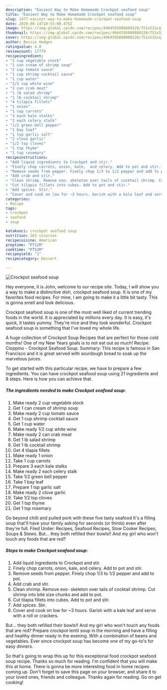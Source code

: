 ```yaml
---
description: "Easiest Way to Make Homemade Crockpot seafood soup"
title: "Easiest Way to Make Homemade Crockpot seafood soup"
slug: 1477-easiest-way-to-make-homemade-crockpot-seafood-soup
date: 2020-08-14T10:53:00.475Z
image: https://img-global.cpcdn.com/recipes/4964595080888320/751x532cq70/crockpot-seafood-soup-recipe-main-photo.jpg
thumbnail: https://img-global.cpcdn.com/recipes/4964595080888320/751x532cq70/crockpot-seafood-soup-recipe-main-photo.jpg
cover: https://img-global.cpcdn.com/recipes/4964595080888320/751x532cq70/crockpot-seafood-soup-recipe-main-photo.jpg
author: Bessie Hodges
ratingvalue: 4.8
reviewcount: 17779
recipeingredient:
- "2 cup vegetable stock"
- "1 can cream of shrimp soup"
- "2 cup tomato sauce"
- "1 cup shrimp cocktail sauce"
- "1 cup water"
- "1/2 cup white wine"
- "2 can crab meat"
- "1 lb salad shrimp"
- "1 lb cocktail shrimp"
- "4 tilapia fillets"
- "1 onion"
- "1 cup carrots"
- "3 each kale stalks"
- "2 each celery stalk"
- "1/2 green bell pepper"
- "1 bay leaf"
- "1 tsp garlic salt"
- "2 clove garlic"
- "1/2 tsp cloves"
- "1 tsp thyme"
- "1 tsp rosemary"
recipeinstructions:
- "Add liquid ingredients to Crockpot and stir."
- "Finely chop carrots, onion, kale,  and celery. Add to pot and stir."
- "Remove seeds from pepper. Finely chop 1/3 to 1/2 pepper and add to pot."
- "Add crab and stir."
- "Clean shrimp. Remove exo- skeleton over tails of cocktail shrimp. Cut shrimp into bite size chunks and add to pot."
- "Cut tilapia fillets into cubes. Add to pot and stir."
- "Add spices. Stir."
- "Cover and cook on low for ~3 hours. Garish with a kale leaf and serve with a roll or crackers."
categories:
- Recipe
tags:
- crockpot
- seafood
- soup

katakunci: crockpot seafood soup 
nutrition: 263 calories
recipecuisine: American
preptime: "PT12M"
cooktime: "PT52M"
recipeyield: "1"
recipecategory: Dessert

---
```



![Crockpot seafood soup](https://img-global.cpcdn.com/recipes/4964595080888320/751x532cq70/crockpot-seafood-soup-recipe-main-photo.jpg)

Hey everyone, it is John, welcome to our recipe site. Today, I will show you a way to make a distinctive dish, crockpot seafood soup. It is one of my favorites food recipes. For mine, I am going to make it a little bit tasty. This is gonna smell and look delicious.

Crockpot seafood soup is one of the most well liked of current trending foods in the world. It is appreciated by millions every day. It is easy, it's quick, it tastes yummy. They're nice and they look wonderful. Crockpot seafood soup is something that I've loved my whole life.

A huge collection of Crockpot Soup Recipes that are perfect for those cold months! One of my New Years goals is to not eat out as much! Recipe: Cioppino - Crockpot Seafood Soup. Summary: This recipe is famous in San Francisco and it is great served with sourdough bread to soak up the marvelous juices.


To get started with this particular recipe, we have to prepare a few ingredients. You can have crockpot seafood soup using 21 ingredients and 8 steps. Here is how you can achieve that.

<!--inarticleads1-->

##### The ingredients needed to make Crockpot seafood soup:

1. Make ready 2 cup vegetable stock
1. Get 1 can cream of shrimp soup
1. Make ready 2 cup tomato sauce
1. Get 1 cup shrimp cocktail sauce
1. Get 1 cup water
1. Make ready 1/2 cup white wine
1. Make ready 2 can crab meat
1. Get 1 lb salad shrimp
1. Get 1 lb cocktail shrimp
1. Get 4 tilapia fillets
1. Make ready 1 onion
1. Take 1 cup carrots
1. Prepare 3 each kale stalks
1. Make ready 2 each celery stalk
1. Take 1/2 green bell pepper
1. Take 1 bay leaf
1. Prepare 1 tsp garlic salt
1. Make ready 2 clove garlic
1. Take 1/2 tsp cloves
1. Get 1 tsp thyme
1. Get 1 tsp rosemary


Go beyond chilli and pulled pork with these five tasty seafood It&#39;s a filling soup that&#39;ll have your family asking for seconds (or thirds) even after they&#39;re full. Filed Under: Recipes, Seafood Recipes, Slow Cooker Recipes, Soups &amp; Stews. But… they both refilled their bowls!! And my girl who won&#39;t touch any foods that are red? 

<!--inarticleads2-->

##### Steps to make Crockpot seafood soup:

1. Add liquid ingredients to Crockpot and stir.
1. Finely chop carrots, onion, kale,  and celery. Add to pot and stir.
1. Remove seeds from pepper. Finely chop 1/3 to 1/2 pepper and add to pot.
1. Add crab and stir.
1. Clean shrimp. Remove exo- skeleton over tails of cocktail shrimp. Cut shrimp into bite size chunks and add to pot.
1. Cut tilapia fillets into cubes. Add to pot and stir.
1. Add spices. Stir.
1. Cover and cook on low for ~3 hours. Garish with a kale leaf and serve with a roll or crackers.


But… they both refilled their bowls!! And my girl who won&#39;t touch any foods that are red? Prepare crockpot lentil soup in the morning and have a filling and healthy dinner ready in the evening. With a combination of beans and vegetables. Ever since crockpot soup has become one of my go-to&#39;s for easy dinners. 

So that's going to wrap this up for this exceptional food crockpot seafood soup recipe. Thanks so much for reading. I'm confident that you will make this at home. There is gonna be more interesting food in home recipes coming up. Don't forget to save this page on your browser, and share it to your loved ones, friends and colleague. Thanks again for reading. Go on get cooking!
